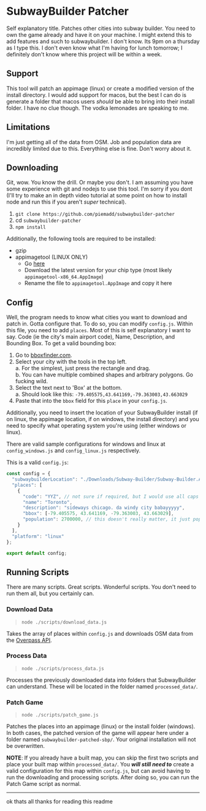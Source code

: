 # SubwayBuilder Patcher

Self explanatory title. Patches other cities into subway builder. You need to own the game already and have it on your machine. I might extend this to add features and such to subwaybuilder. I don't know. Its 9pm on a thursday as I type this. I don't even know what I'm having for lunch tomorrow; I definitely don't know where this project will be within a week.

## Support
This tool will patch an appimage (linux) or create a modified version of the install directory. I would add support for macos, but the best I can do is generate a folder that macos users *should* be able to bring into their install folder. I have no clue though. The vodka lemonades are speaking to me.

## Limitations
I'm just getting all of the data from OSM. Job and population data are incredibly limited due to this. Everything else is fine. Don't worry about it.

## Downloading
Git, wow. You know the drill. Or maybe you don't. I am assuming you have some experience with git and nodejs to use this tool. I'm sorry if you dont (I'll try to make an in depth video tutorial at some point on how to install node and run this if you aren't *super* technical).

1. `git clone https://github.com/piemadd/subwaybuilder-patcher`
2. cd `subwaybuilder-patcher`
3. `npm install`

Additionally, the following tools are required to be installed:
- gzip
- appimagetool (LINUX ONLY)
  - Go [here](https://github.com/AppImage/appimagetool/releases/tag/continuous)
  - Download the latest version for your chip type (most likely `appimagetool-x86_64.AppImage`)
  - Rename the file to `appimagetool.AppImage` and copy it here


## Config
Well, the program needs to know what cities you want to download and patch in. Gotta configure that. To do so, you can modify `config.js`. Within this file, you need to add `places`. Most of this is self explanatory I want to say. Code (ie the city's main airport code), Name, Description, and Bounding Box. To get a valid bounding box:

1. Go to [bboxfinder.com](http://bboxfinder.com/).
2. Select your city with the tools in the top left.  
  a. For the simplest, just press the rectangle and drag.  
  b. You can have multiple combined shapes and arbitrary polygons. Go fucking wild.
3. Select the text next to 'Box' at the bottom.  
  a. Should look like this: `-79.405575,43.641169,-79.363003,43.663029`
4. Paste that into the `bbox` field for this `place` in your `config.js`.

Additionally, you need to insert the location of your SubwayBuilder install (if on linux, the appimage location, if on windows, the install directory) and you need to specify what operating system you're using (either windows or linux).

There are valid sample configurations for windows and linux at `config_windows.js` and `config_linux.js` respectively.

This is a valid `config.js`:
```js
const config = {
  "subwaybuilderLocation": "./Downloads/Subway-Builder/Subway-Builder.AppImage",
  "places": [
    {
      "code": "YYZ", // not sure if required, but I would use all caps for the code
      "name": "Toronto",
      "description": "sideways chicago. da windy city babayyyyy",
      "bbox": [-79.405575, 43.641169, -79.363003, 43.663029],
      "population": 2700000, // this doesn't really matter, it just pops up on the map selection screen
    }
  ],
  "platform": "linux"
};

export default config;
```

## Running Scripts
There are many scripts. Great scripts. Wonderful scripts. You don't need to run them all, but you certainly can.

### Download Data
> `node ./scripts/download_data.js`

Takes the array of places within `config.js` and downloads OSM data from the [Overpass API](https://overpass-api.de/).

### Process Data
> `node ./scripts/process_data.js`

Processes the previously downloaded data into folders that SubwayBuilder can understand. These will be located in the folder named `processed_data/`.

### Patch Game
> `node ./scripts/patch_game.js`

Patches the places into an appimage (linux) or the install folder (windows). In both cases, the patched version of the game will appear here under a folder named `subwaybuilder-patched-sbp/`. Your original installation will not be overwritten.

**NOTE**: If you already have a built map, you can skip the first two scripts and place your built map within `processed_data/`. You ***will still need to*** create a valid configuration for this map within `config.js`, but can avoid having to run the downloading and processing scripts. After doing so, you can run the Patch Game script as normal.

---

ok thats all thanks for reading this readme
